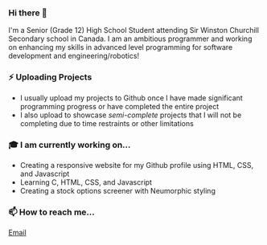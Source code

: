 ### Hi there 👋

I'm a Senior (Grade 12) High School Student attending Sir Winston Churchill Secondary school in Canada. I am an ambitious programmer and working on enhancing my skills in advanced level programming for software development and engineering/robotics!

### ⚡ Uploading Projects
 * I usually upload my projects to Github once I have made significant programming progress or have completed the entire project
 * I also upload to showcase *semi-complete* projects that I will not be completing due to time restraints or other limitations
 
### 🎓 I am currently working on...
 * Creating a responsive website for my Github profile using HTML, CSS, and Javascript
 * Learning C, HTML, CSS, and Javascript
 * Creating a stock options screener with Neumorphic styling

### 📫 How to reach me...
[Email](mailto:saurinpatel222@gmail.com)

<!--
**Saurinpatel20/saurinpatel20** is a ✨ _special_ ✨ repository because its `README.md` (this file) appears on your GitHub profile.

Here are some ideas to get you started:

- 🔭 I’m currently working on ...
- 🌱 I’m currently learning ...
- 👯 I’m looking to collaborate on ...
- 🤔 I’m looking for help with ...
- 💬 Ask me about ...
- 📫 How to reach me: ...
- 😄 Pronouns: ...
- ⚡ Fun fact: ...
-->
